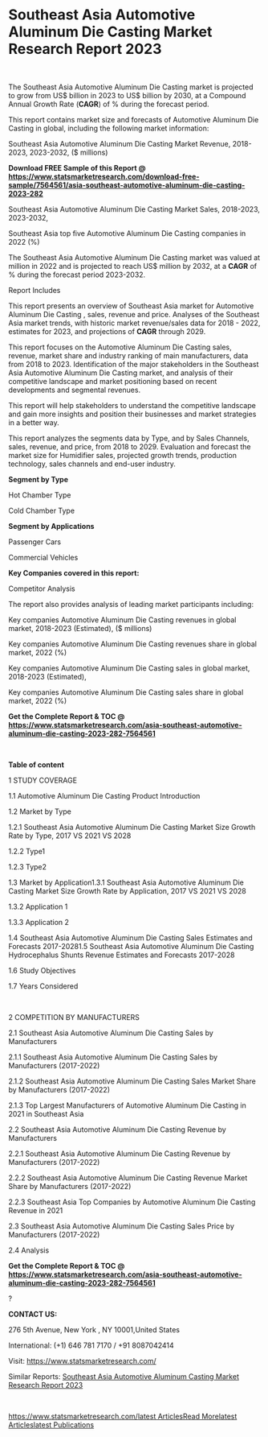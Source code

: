 <h1>Southeast Asia Automotive Aluminum Die Casting Market Research Report 2023</h1><br/><p>The Southeast Asia Automotive Aluminum Die Casting market is projected to grow from US$ billion in 2023 to US$ billion by 2030, at a Compound Annual Growth Rate (<strong>CAGR</strong>) of % during the forecast period.</p>
 
 
 
 <p>This report contains market size and forecasts of Automotive Aluminum Die Casting in global, including the following market information:</p>
 
 
 
 <p>Southeast Asia Automotive Aluminum Die Casting Market Revenue, 2018-2023, 2023-2032, ($ millions)</p>
 
 
 
 <p><strong>Download FREE Sample of this Report @ <a href="https://www.statsmarketresearch.com/download-free-sample/7564561/asia-southeast-automotive-aluminum-die-casting-2023-282">https://www.statsmarketresearch.com/download-free-sample/7564561/asia-southeast-automotive-aluminum-die-casting-2023-282</a></strong></p>
 
 
 
 <p>Southeast Asia Automotive Aluminum Die Casting Market Sales, 2018-2023, 2023-2032,</p>
 
 
 
 <p>Southeast Asia top five Automotive Aluminum Die Casting companies in 2022 (%)</p>
 
 
 
 <p>The Southeast Asia Automotive Aluminum Die Casting market was valued at million in 2022 and is projected to reach US$ million by 2032, at a <strong>CAGR</strong> of % during the forecast period 2023-2032.</p>
 
 
 
 <p>Report Includes</p>
 
 
 
 <p>This report presents an overview of Southeast Asia market for Automotive Aluminum Die Casting , sales, revenue and price. Analyses of the Southeast Asia market trends, with historic market revenue/sales data for 2018 - 2022, estimates for 2023, and projections of <strong>CAGR</strong> through 2029.</p>
 
 
 
 <p>This report focuses on the Automotive Aluminum Die Casting sales, revenue, market share and industry ranking of main manufacturers, data from 2018 to 2023. Identification of the major stakeholders in the Southeast Asia Automotive Aluminum Die Casting market, and analysis of their competitive landscape and market positioning based on recent developments and segmental revenues.</p>
 
 
 
 <p>This report will help stakeholders to understand the competitive landscape and gain more insights and position their businesses and market strategies in a better way.</p>
 
 
 
 <p>This report analyzes the segments data by Type, and by Sales Channels, sales, revenue, and price, from 2018 to 2029. Evaluation and forecast the market size for Humidifier sales, projected growth trends, production technology, sales channels and end-user industry.</p>
 
 
 
 <p><strong>Segment by Type</strong></p>
 
 
 
 <p>Hot Chamber Type</p>
 
 
 
 <p>Cold Chamber Type</p>
 
 
 
 <p><strong>Segment <strong><strong>by Applications</strong></strong></strong></p>
 
 
 
 <p>Passenger Cars</p>
 
 
 
 <p>Commercial Vehicles</p>
 
 
 
 <p><strong>Key Companies covered in this report:</strong></p>
 
 
 
 <p>Competitor Analysis</p>
 
 
 
 <p>The report also provides analysis of leading market participants including:</p>
 
 
 
 <p>Key companies Automotive Aluminum Die Casting revenues in global market, 2018-2023 (Estimated), ($ millions)</p>
 
 
 
 <p>Key companies Automotive Aluminum Die Casting revenues share in global market, 2022 (%)</p>
 
 
 
 <p>Key companies Automotive Aluminum Die Casting sales in global market, 2018-2023 (Estimated),</p>
 
 
 
 <p>Key companies Automotive Aluminum Die Casting sales share in global market, 2022 (%)</p>
 
 
 
 <div><b>Get the Complete Report & TOC @ <a href="https://www.statsmarketresearch.com/asia-southeast-automotive-aluminum-die-casting-2023-282-7564561">https://www.statsmarketresearch.com/asia-southeast-automotive-aluminum-die-casting-2023-282-7564561</a></b></div>
 
 
 
 <p><br />
 
 <b>Table of content</b></p>
 
 
 
 <p>1 STUDY COVERAGE<br />
 
 1.1 Automotive Aluminum Die Casting Product Introduction<br />
 
 1.2 Market by Type<br />
 
 1.2.1 Southeast Asia Automotive Aluminum Die Casting Market Size Growth Rate by Type, 2017 VS 2021 VS 2028<br />
 
 1.2.2 Type1<br />
 
 1.2.3 Type2<br />
 
 1.3 Market by Application1.3.1 Southeast Asia Automotive Aluminum Die Casting Market Size Growth Rate by Application, 2017 VS 2021 VS 2028<br />
 
 1.3.2 Application 1<br />
 
 1.3.3 Application 2<br />
 
 1.4 Southeast Asia Automotive Aluminum Die Casting Sales Estimates and Forecasts 2017-20281.5 Southeast Asia Automotive Aluminum Die Casting Hydrocephalus Shunts Revenue Estimates and Forecasts 2017-2028<br />
 
 1.6 Study Objectives<br />
 
 1.7 Years Considered<br />
 
 <br />
 
 2 COMPETITION BY MANUFACTURERS<br />
 
 2.1 Southeast Asia Automotive Aluminum Die Casting Sales by Manufacturers<br />
 
 2.1.1 Southeast Asia Automotive Aluminum Die Casting Sales by Manufacturers (2017-2022)<br />
 
 2.1.2 Southeast Asia Automotive Aluminum Die Casting Sales Market Share by Manufacturers (2017-2022)<br />
 
 2.1.3 Top Largest Manufacturers of Automotive Aluminum Die Casting in 2021 in Southeast Asia<br />
 
 2.2 Southeast Asia Automotive Aluminum Die Casting Revenue by Manufacturers<br />
 
 2.2.1 Southeast Asia Automotive Aluminum Die Casting Revenue by Manufacturers (2017-2022)<br />
 
 2.2.2 Southeast Asia Automotive Aluminum Die Casting Revenue Market Share by Manufacturers (2017-2022)<br />
 
 2.2.3 Southeast Asia Top Companies by Automotive Aluminum Die Casting Revenue in 2021<br />
 
 2.3 Southeast Asia Automotive Aluminum Die Casting Sales Price by Manufacturers (2017-2022)<br />
 
 2.4 Analysis</p>
 
 
 
 <div><b>Get the Complete Report & TOC @ <a href="https://www.statsmarketresearch.com/asia-southeast-automotive-aluminum-die-casting-2023-282-7564561">https://www.statsmarketresearch.com/asia-southeast-automotive-aluminum-die-casting-2023-282-7564561</a></b></div>
 
 
 
 <p>? </p>
 
 
 
 <p><b>CONTACT US:</b><br />
 
 276 5th Avenue, New York , NY 10001,United States<br />
 
 International: (+1) 646 781 7170 / +91 8087042414<br />
 
 Visit: <a href="https://www.statsmarketresearch.com/">https://www.statsmarketresearch.com/</a><br />
 
 Similar Reports: <a href="https://www.statsmarketresearch.com/asia-southeast-automotive-aluminum-die-casting-2023-282-7564561">Southeast Asia Automotive Aluminum Casting Market Research Report 2023</a><br />
 
 <br />
 
 <a href="https://gyeongbokgung.com">https://www.statsmarketresearch.com/</a><a href="https://hallyeomaritime.com">latest Articles</a><a href="https://jingwansa.com">Read More</a><a href="https://nguoiviet.jp/">latest Articles</a><a href="https://www.intelmarketresearch.com/">latest Publications</a></p>